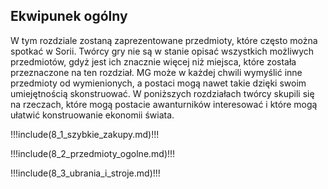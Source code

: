 ## Ekwipunek ogólny

W tym rozdziale zostaną zaprezentowane przedmioty, które często można spotkać w Sorii. Twórcy gry nie są w stanie opisać wszystkich możliwych przedmiotów, gdyż jest ich znacznie więcej niż miejsca, które została przeznaczone na ten rozdział. MG może w każdej chwili wymyślić inne przedmioty od wymienionych, a postaci mogą nawet takie dzięki swoim umiejętnością skonstruować. W poniższych rozdziałach twórcy skupili się na rzeczach, które mogą postacie awanturników interesować i które mogą ułatwić konstruowanie ekonomii świata.  

!!!include(8_1_szybkie_zakupy.md)!!!

!!!include(8_2_przedmioty_ogolne.md)!!!

!!!include(8_3_ubrania_i_stroje.md)!!!